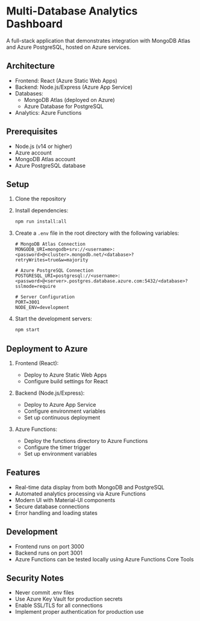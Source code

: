 # Multi-Database Analytics Dashboard

A full-stack application that demonstrates integration with MongoDB Atlas and Azure PostgreSQL, hosted on Azure services.

## Architecture

- Frontend: React (Azure Static Web Apps)
- Backend: Node.js/Express (Azure App Service)
- Databases: 
  - MongoDB Atlas (deployed on Azure)
  - Azure Database for PostgreSQL
- Analytics: Azure Functions

## Prerequisites

- Node.js (v14 or higher)
- Azure account
- MongoDB Atlas account
- Azure PostgreSQL database

## Setup

1. Clone the repository
2. Install dependencies:
   ```bash
   npm run install:all
   ```

3. Create a `.env` file in the root directory with the following variables:
   ```
   # MongoDB Atlas Connection
   MONGODB_URI=mongodb+srv://<username>:<password>@<cluster>.mongodb.net/<database>?retryWrites=true&w=majority

   # Azure PostgreSQL Connection
   POSTGRESQL_URI=postgresql://<username>:<password>@<server>.postgres.database.azure.com:5432/<database>?sslmode=require

   # Server Configuration
   PORT=3001
   NODE_ENV=development
   ```

4. Start the development servers:
   ```bash
   npm start
   ```

## Deployment to Azure

1. Frontend (React):
   - Deploy to Azure Static Web Apps
   - Configure build settings for React

2. Backend (Node.js/Express):
   - Deploy to Azure App Service
   - Configure environment variables
   - Set up continuous deployment

3. Azure Functions:
   - Deploy the functions directory to Azure Functions
   - Configure the timer trigger
   - Set up environment variables

## Features

- Real-time data display from both MongoDB and PostgreSQL
- Automated analytics processing via Azure Functions
- Modern UI with Material-UI components
- Secure database connections
- Error handling and loading states

## Development

- Frontend runs on port 3000
- Backend runs on port 3001
- Azure Functions can be tested locally using Azure Functions Core Tools

## Security Notes

- Never commit .env files
- Use Azure Key Vault for production secrets
- Enable SSL/TLS for all connections
- Implement proper authentication for production use 